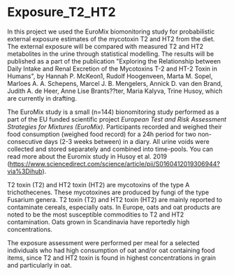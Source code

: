 # Exposure_T2_HT2

In this project we used the EuroMix biomonitoring study for probabilistic external exposure estimates of the mycotoxin T2 and HT2 from the diet. The external exposure will be compared with measured T2 and HT2 metabolites in the urine through statistical modelling. The results will be published as a part of the publication "Exploring the Relationship between Daily Intake and Renal Excretion of the Mycotoxins T-2 and HT-2 Toxin in Humans", by Hannah P. McKeon1, Rudolf Hoogenveen, Marta M. Sopel, Marloes A. A. Schepens, Marcel J. B. Mengelers, Annick D. van den Brand, Judith A. de Heer, Anne Lise Brants??ter, Maria Kalyva, Trine Husoy,   which are currently in drafting.

The EuroMix study is a small (n=144) bionomitoring study performed as a part of the EU funded scientific project *European Test and Risk Assessment Strategies for Mixtures (EuroMix)*. Participants recorded and weighed their food consumption (weighed food record) for a 24h period for two non-consecutive days (2-3 weeks between) in a diary. All urine voids were collected and stored separately and combined into time-pools. You can read more about the Euromix study in Husoy et al. 2019 (https://www.sciencedirect.com/science/article/pii/S0160412019306944?via%3Dihub). 

T2 toxin (T2) and HT2 toxin (HT2) are mycotoxins of the type A trichothecenes. These mycotoxines are produced by fungi of the type Fusarium genera. T2 toxin (T2) and HT2 toxin (HT2) are mainly reported to contaminate cereals, especially oats. In Europe, oats and oat products are noted to be the most susceptible commodities to T2 and HT2 contamination. Oats grown in Scandinavia have reportedly high concentrations.


The exposure assessment were performed per meal for a selected individuals who had high consumption of oat and/or oat containing food items, since T2 and HT2 toxin is found in highest concentrations in grain and particularly in oat. 